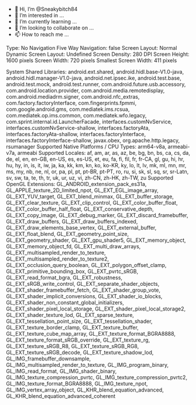 - 👋 Hi, I’m @Sneakybitch84
- 👀 I’m interested in ...
- 🌱 I’m currently learning ...
- 💞️ I’m looking to collaborate on ...
- 📫 How to reach me ...

<!---
Sneakybitch84/Sneakybitch84 is a ✨ special ✨ repository because its `README.md` (this file) appears on your GitHub profile.
You can click the Preview link to take a look at your changes.
--->
 Type: No Navigation
Five Way Navigation: false
Screen Layout: Normal
Dynamic Screen Layout: Undefined
Screen Density: 280 DPI
Screen Height: 1600 pixels
Screen Width: 720 pixels
Smallest Screen Width: 411 pixels

System Shared Libraries: android.ext.shared, android.hidl.base-V1.0-java, android.hidl.manager-V1.0-java, android.net.ipsec.ike, android.test.base, android.test.mock, android.test.runner, com.android.future.usb.accessory, com.android.location.provider, com.android.media.remotedisplay, com.android.mediadrm.signer, com.android.nfc_extras, com.factory.factoryInterface, com.fingerprints.fpmmi, com.google.android.gms, com.mediatek.ims.rcsua, com.mediatek.op.ims.common, com.mediatek.wfo.legacy, com.sprint.internal.id.LauncherFacade, interfaces.customNvService, interfaces.customNvService-shallow, interfaces.factoryAta, interfaces.factoryAta-shallow, interfaces.factoryInterface, interfaces.factoryInterface-shallow, javax.obex, org.apache.http.legacy, rsumanager
Supported Native Platforms / CPU Types: arm64-v8a, armeabi-v7a, armeabi
Supported Locales: af, am, ar, as, az, be, bg, bn, bs, ca, cs, da, de, el, en, en-GB, en-US, es, es-US, et, eu, fa, fi, fil, fr, fr-CA, gl, gu, hi, hr, hu, hy, in, is, it, iw, ja, ka, kk, km, kn, ko, ko-KR, ky, lo, lt, lv, mk, ml, mn, mr, ms, my, nb, ne, nl, or, pa, pl, pt, pt-BR, pt-PT, ro, ru, si, sk, sl, sq, sr, sr-Latn, sv, sw, ta, te, th, tr, uk, ur, uz, vi, zh-CN, zh-HK, zh-TW, zu
Supported OpenGL Extensions: GL_ANDROID_extension_pack_es31a, GL_APPLE_texture_2D_limited_npot, GL_EXT_EGL_image_array, GL_EXT_YUV_target, GL_EXT_blend_minmax, GL_EXT_buffer_storage, GL_EXT_clear_texture, GL_EXT_clip_control, GL_EXT_color_buffer_float, GL_EXT_color_buffer_half_float, GL_EXT_conservative_depth, GL_EXT_copy_image, GL_EXT_debug_marker, GL_EXT_discard_framebuffer, GL_EXT_draw_buffers, GL_EXT_draw_buffers_indexed, GL_EXT_draw_elements_base_vertex, GL_EXT_external_buffer, GL_EXT_float_blend, GL_EXT_geometry_point_size, GL_EXT_geometry_shader, GL_EXT_gpu_shader5, GL_EXT_memory_object, GL_EXT_memory_object_fd, GL_EXT_multi_draw_arrays, GL_EXT_multisampled_render_to_texture, GL_EXT_multisampled_render_to_texture2, GL_EXT_occlusion_query_boolean, GL_EXT_polygon_offset_clamp, GL_EXT_primitive_bounding_box, GL_EXT_pvrtc_sRGB, GL_EXT_read_format_bgra, GL_EXT_robustness, GL_EXT_sRGB_write_control, GL_EXT_separate_shader_objects, GL_EXT_shader_framebuffer_fetch, GL_EXT_shader_group_vote, GL_EXT_shader_implicit_conversions, GL_EXT_shader_io_blocks, GL_EXT_shader_non_constant_global_initializers, GL_EXT_shader_pixel_local_storage, GL_EXT_shader_pixel_local_storage2, GL_EXT_shader_texture_lod, GL_EXT_sparse_texture, GL_EXT_tessellation_point_size, GL_EXT_tessellation_shader, GL_EXT_texture_border_clamp, GL_EXT_texture_buffer, GL_EXT_texture_cube_map_array, GL_EXT_texture_format_BGRA8888, GL_EXT_texture_format_sRGB_override, GL_EXT_texture_rg, GL_EXT_texture_sRGB_R8, GL_EXT_texture_sRGB_RG8, GL_EXT_texture_sRGB_decode, GL_EXT_texture_shadow_lod, GL_IMG_framebuffer_downsample, GL_IMG_multisampled_render_to_texture, GL_IMG_program_binary, GL_IMG_read_format, GL_IMG_shader_binary, GL_IMG_texture_compression_pvrtc, GL_IMG_texture_compression_pvrtc2, GL_IMG_texture_format_BGRA8888, GL_IMG_texture_npot, GL_IMG_vertex_array_object, GL_KHR_blend_equation_advanced, GL_KHR_blend_equation_advanced_coherent
